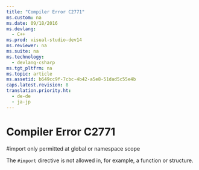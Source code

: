 ```yaml
---
title: "Compiler Error C2771"
ms.custom: na
ms.date: 09/18/2016
ms.devlang: 
  - C++
ms.prod: visual-studio-dev14
ms.reviewer: na
ms.suite: na
ms.technology: 
  - devlang-csharp
ms.tgt_pltfrm: na
ms.topic: article
ms.assetid: b649cc9f-7cbc-4b42-a5e8-51dad5c55e4b
caps.latest.revision: 8
translation.priority.ht: 
  - de-de
  - ja-jp
---
```

# Compiler Error C2771
\#import only permitted at global or namespace scope  
  
 The `#import` directive is not allowed in, for example, a function or structure.